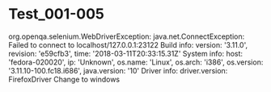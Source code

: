# Test_001-005
org.openqa.selenium.WebDriverException: java.net.ConnectException: Failed to connect to localhost/127.0.0.1:23122
Build info: version: '3.11.0', revision: 'e59cfb3', time: '2018-03-11T20:33:15.31Z'
System info: host: 'fedora-020020', ip: 'Unknown', os.name: 'Linux', os.arch: 'i386', os.version: '3.11.10-100.fc18.i686', java.version: '10'
Driver info: driver.version: FirefoxDriver
Change to windows